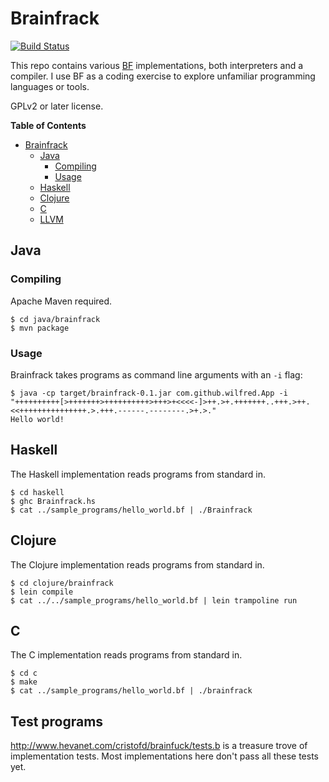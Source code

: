 # Brainfrack

[![Build Status](https://travis-ci.org/Wilfred/Brainfrack.svg?branch=master)](https://travis-ci.org/Wilfred/Brainfrack)

This repo contains various
[BF](http://en.wikipedia.org/wiki/Brainfuck) implementations, both
interpreters and a compiler. I use BF as a coding exercise to explore
unfamiliar programming languages or tools.

GPLv2 or later license.

<!-- markdown-toc start - Don't edit this section. Run M-x markdown-toc/generate-toc again -->
**Table of Contents**

- [Brainfrack](#brainfrack)
    - [Java](#java)
        - [Compiling](#compiling)
        - [Usage](#usage)
    - [Haskell](#haskell)
    - [Clojure](#clojure)
    - [C](#c)
    - [LLVM](#llvm)

<!-- markdown-toc end -->

## Java

### Compiling

Apache Maven required.

    $ cd java/brainfrack
    $ mvn package

### Usage

Brainfrack takes programs as command line arguments with an `-i` flag:

    $ java -cp target/brainfrack-0.1.jar com.github.wilfred.App -i "++++++++++[>+++++++>++++++++++>+++>+<<<<-]>++.>+.+++++++..+++.>++.<<+++++++++++++++.>.+++.------.--------.>+.>."
    Hello world!

## Haskell

The Haskell implementation reads programs from standard in.

    $ cd haskell
    $ ghc Brainfrack.hs
    $ cat ../sample_programs/hello_world.bf | ./Brainfrack

## Clojure

The Clojure implementation reads programs from standard in.

    $ cd clojure/brainfrack
    $ lein compile
    $ cat ../../sample_programs/hello_world.bf | lein trampoline run

## C

The C implementation reads programs from standard in.

    $ cd c
    $ make
    $ cat ../sample_programs/hello_world.bf | ./brainfrack

## Test programs

http://www.hevanet.com/cristofd/brainfuck/tests.b is a treasure trove
of implementation tests. Most implementations here don't pass all
these tests yet.
